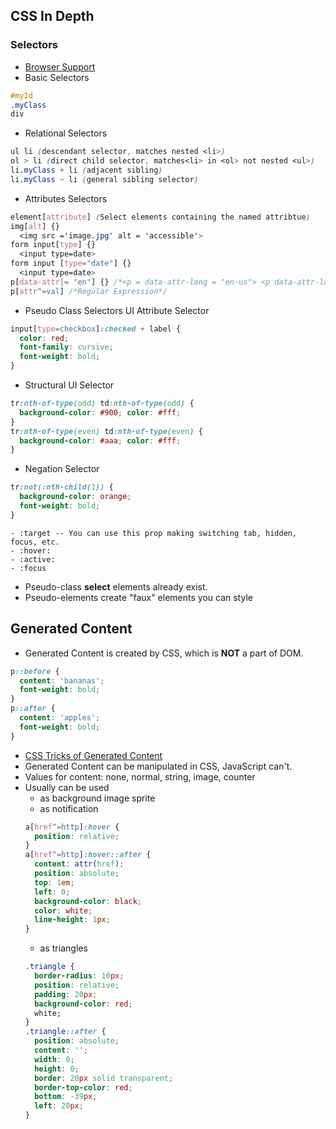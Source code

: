 ## CSS In Depth

### Selectors
  - [Browser Support]( http://standardista.com)
  - Basic Selectors  
```css
#myId
.myClass
div
```
  - Relational Selectors
```css
ul li (descendant selector, matches nested <li>)
ol > li (direct child selector, matches<li> in <ol> not nested <ul>)
li.myClass + li (adjacent sibling)
li.myClass ~ li (general sibling selector)
```
  - Attributes Selectors
```css
element[attribute] (Select elements containing the named attribtue)
img[alt] {}
  <img src ='image.jpg' alt = 'accessible'>
form input[type] {}
  <input type=date>
form input [type="date"] {}
  <input type=date>
p[data-attr|= "en"] {} /*<p = data-attr-lang = "en-us"> <p data-attr-lang = "en-uk"> HTML5 dataset attribute*/
p[attr^=val] /*Regular Expression*/
```  
  - Pseudo Class Selectors
UI Attribute Selector
```css
input[type=checkbox]:checked + label {
  color: red;
  font-family: cursive;
  font-weight: bold;
}
```

  - Structural UI Selector
```css  
tr:nth-of-type(odd) td:nth-of-type(odd) {
  background-color: #900; color: #fff;
}
tr:nth-of-type(even) td:nth-of-type(even) {
  background-color: #aaa; color: #fff;
}
```
  - Negation Selector
```css  
tr:not(:nth-child(1)) {
  background-color: orange;
  font-weight: bold;
}
```
    - :target -- You can use this prop making switching tab, hidden, focus, etc.
    - :hover:
    - :active:
    - :focus
  - Pseudo-class **select** elements already exist.
  - Pseudo-elements create "faux" elements you can style


## Generated Content
  - Generated Content is created by CSS, which is **NOT** a part of DOM.
```css
p::before {
  content: 'bananas';
  font-weight: bold;
}
p::after {
  content: 'apples';
  font-weight: bold;
}
```
  - [CSS Tricks of Generated Content]( http://css-tricks.com/examples/ShapesOfCSS/)
  - Generated Content can be manipulated in CSS, JavaScript can't.
  - Values for content: none, normal, string, image, counter
  - Usually can be used
    - as background image sprite
    - as notification
    ```css
    a[href^=http]:hover {
      position: relative;
    }
    a[href^=http]:hover::after {
      content: attr(href);
      position: absolute;
      top: 1em;
      left: 0;
      background-color: black;
      color: white;
      line-height: 1px;
    }
    ```
    - as triangles
    ```css
    .triangle {
      border-radius: 10px;
      position: relative;
      padding: 20px;
      background-color: red;
      white;
    }
    .triangle::after {
      position: absolute;
      content: '';
      width: 0;
      height: 0;
      border: 20px solid transparent;
      border-top-color: red;
      bottom: -39px;
      left: 20px;
    }
    ```